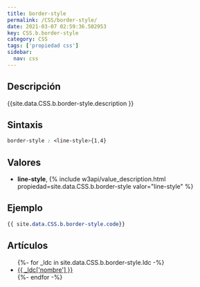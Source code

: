 ```yaml
---
title: border-style
permalink: /CSS/border-style/
date: 2021-03-07 02:59:36.502953
key: CSS.b.border-style
category: CSS
tags: ['propiedad css']
sidebar: 
  nav: css
---
```


## Descripción
{{site.data.CSS.b.border-style.description }}

## Sintaxis
~~~css
border-style : <line-style>{1,4}
~~~

## Valores
* **line-style**,  {% include w3api/value_description.html propiedad=site.data.CSS.b.border-style valor="line-style" %}

## Ejemplo
~~~css
{{ site.data.CSS.b.border-style.code}}
~~~

## Artículos
<ul>
{%- for _ldc in site.data.CSS.b.border-style.ldc -%}
   <li>
       <a href="{{_ldc['url'] }}">{{ _ldc['nombre'] }}</a>
   </li>
{%- endfor -%}
</ul>
